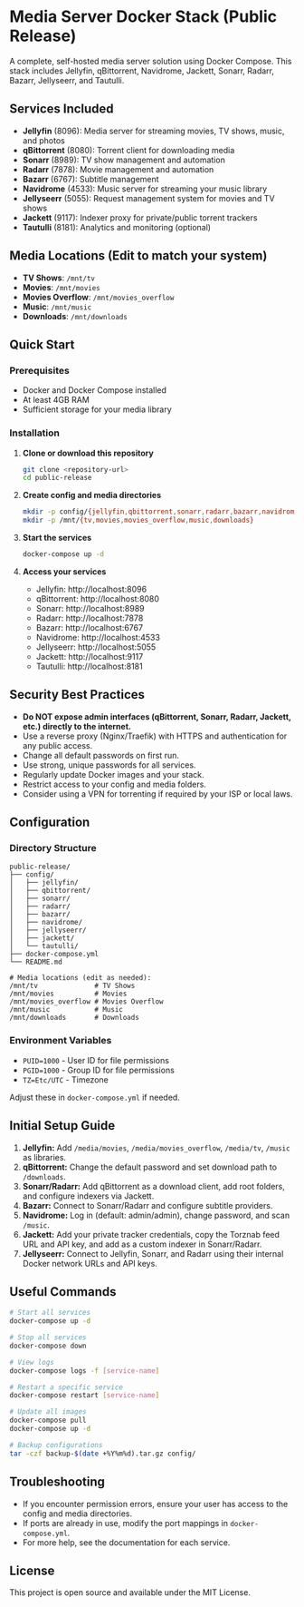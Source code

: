 # Media Server Docker Stack (Public Release)

A complete, self-hosted media server solution using Docker Compose. This stack includes Jellyfin, qBittorrent, Navidrome, Jackett, Sonarr, Radarr, Bazarr, Jellyseerr, and Tautulli.

## Services Included

- **Jellyfin** (8096): Media server for streaming movies, TV shows, music, and photos
- **qBittorrent** (8080): Torrent client for downloading media
- **Sonarr** (8989): TV show management and automation
- **Radarr** (7878): Movie management and automation
- **Bazarr** (6767): Subtitle management
- **Navidrome** (4533): Music server for streaming your music library
- **Jellyseerr** (5055): Request management system for movies and TV shows
- **Jackett** (9117): Indexer proxy for private/public torrent trackers
- **Tautulli** (8181): Analytics and monitoring (optional)

## Media Locations (Edit to match your system)
- **TV Shows**: `/mnt/tv`
- **Movies**: `/mnt/movies`
- **Movies Overflow**: `/mnt/movies_overflow`
- **Music**: `/mnt/music`
- **Downloads**: `/mnt/downloads`

## Quick Start

### Prerequisites
- Docker and Docker Compose installed
- At least 4GB RAM
- Sufficient storage for your media library

### Installation

1. **Clone or download this repository**
   ```bash
   git clone <repository-url>
   cd public-release
   ```

2. **Create config and media directories**
   ```bash
   mkdir -p config/{jellyfin,qbittorrent,sonarr,radarr,bazarr,navidrome,jellyseerr,jackett,tautulli}
   mkdir -p /mnt/{tv,movies,movies_overflow,music,downloads}
   ```

3. **Start the services**
   ```bash
   docker-compose up -d
   ```

4. **Access your services**
   - Jellyfin: http://localhost:8096
   - qBittorrent: http://localhost:8080
   - Sonarr: http://localhost:8989
   - Radarr: http://localhost:7878
   - Bazarr: http://localhost:6767
   - Navidrome: http://localhost:4533
   - Jellyseerr: http://localhost:5055
   - Jackett: http://localhost:9117
   - Tautulli: http://localhost:8181

## Security Best Practices

- **Do NOT expose admin interfaces (qBittorrent, Sonarr, Radarr, Jackett, etc.) directly to the internet.**
- Use a reverse proxy (Nginx/Traefik) with HTTPS and authentication for any public access.
- Change all default passwords on first run.
- Use strong, unique passwords for all services.
- Regularly update Docker images and your stack.
- Restrict access to your config and media folders.
- Consider using a VPN for torrenting if required by your ISP or local laws.

## Configuration

### Directory Structure
```
public-release/
├── config/
│   ├── jellyfin/
│   ├── qbittorrent/
│   ├── sonarr/
│   ├── radarr/
│   ├── bazarr/
│   ├── navidrome/
│   ├── jellyseerr/
│   ├── jackett/
│   └── tautulli/
├── docker-compose.yml
└── README.md

# Media locations (edit as needed):
/mnt/tv              # TV Shows
/mnt/movies          # Movies
/mnt/movies_overflow # Movies Overflow
/mnt/music           # Music
/mnt/downloads       # Downloads
```

### Environment Variables
- `PUID=1000` - User ID for file permissions
- `PGID=1000` - Group ID for file permissions
- `TZ=Etc/UTC` - Timezone

Adjust these in `docker-compose.yml` if needed.

## Initial Setup Guide

1. **Jellyfin:** Add `/media/movies`, `/media/movies_overflow`, `/media/tv`, `/music` as libraries.
2. **qBittorrent:** Change the default password and set download path to `/downloads`.
3. **Sonarr/Radarr:** Add qBittorrent as a download client, add root folders, and configure indexers via Jackett.
4. **Bazarr:** Connect to Sonarr/Radarr and configure subtitle providers.
5. **Navidrome:** Log in (default: admin/admin), change password, and scan `/music`.
6. **Jackett:** Add your private tracker credentials, copy the Torznab feed URL and API key, and add as a custom indexer in Sonarr/Radarr.
7. **Jellyseerr:** Connect to Jellyfin, Sonarr, and Radarr using their internal Docker network URLs and API keys.

## Useful Commands

```bash
# Start all services
docker-compose up -d

# Stop all services
docker-compose down

# View logs
docker-compose logs -f [service-name]

# Restart a specific service
docker-compose restart [service-name]

# Update all images
docker-compose pull
docker-compose up -d

# Backup configurations
tar -czf backup-$(date +%Y%m%d).tar.gz config/
```

## Troubleshooting

- If you encounter permission errors, ensure your user has access to the config and media directories.
- If ports are already in use, modify the port mappings in `docker-compose.yml`.
- For more help, see the documentation for each service.

## License

This project is open source and available under the MIT License. 